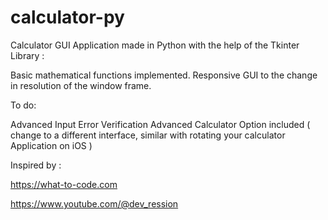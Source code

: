 # calculator-py
Calculator GUI Application made in Python with the help of the Tkinter Library :

Basic mathematical functions implemented.
Responsive GUI to the change in resolution of the window frame.

To do:

Advanced Input Error Verification
Advanced Calculator Option included ( change to a different interface, similar with rotating your calculator Application on iOS )

Inspired by :

https://what-to-code.com

https://www.youtube.com/@dev_ression

